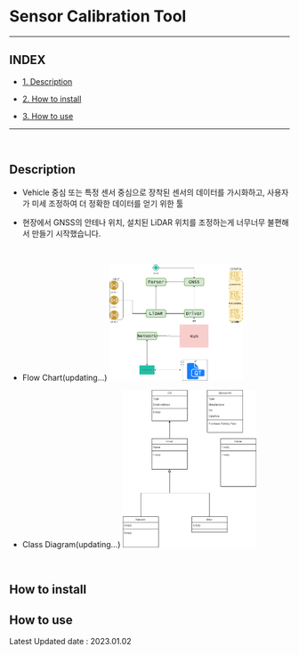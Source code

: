 # Sensor Calibration Tool
---
## INDEX
- [1. Description](#Description)

- [2. How to install](#How_to_install)

- [3. How to use](#How_to_use)

---

<br>

## Description

- Vehicle 중심 또는 특정 센서 중심으로 장착된 센서의 데이터를 가시화하고, 사용자가 미세 조정하여 더 정확한 데이터를 얻기 위한 툴

- 현장에서 GNSS의 안테나 위치, 설치된 LiDAR 위치를 조정하는게 너무너무 불편해서 만들기 시작했습니다.  
<br>

- Flow Chart(updating...)
<img src="/docs/flow_chart.png" width="50%" height="50%" title="Flow Chart"></img>

- Class Diagram(updating...)
<img src="/docs/Software_Design.png" width="50%" height="50%" title="Class Diagram"></img>
<br>

## How to install

## How to use

<!-- ![Flow Chart](/docs/flow_chart.png "Flow Chart") -->
<!-- ![Class Diagram](/docs/Software_Design.png "Class Diagram") -->


<!--1. 프로젝트의 목적 및 용도
프로젝트에 대해 간단하게 설명하는 내용을 포함하는 것이 좋다.

이 프로젝트는 무엇을 위한 것인가
어떤 문제를 해결할 수 있는가
왜 이 프로젝트가 유용한가
어떤 사람들이 이 프로젝트를 사용하면 좋은가
이 프로젝트는 어떻게 작동하는가
2. 프로젝트를 시작하는 방법
프로젝트를 처음 사용하기 위해 필요한 내용을 포함하는 것이 좋다.

프로젝트를 설치, 사용하기 위해 필요한 전제조건이 있는가
어떻게 설치, 사용, 테스트하는가
설치 가이드 문서는 어디에 있는가
3. 저작권, 라이선스 정보
프로젝트의 사용 범위 및 조건을 설명하는 내용을 포함하는 것이 좋다.

어떤 라이선스로 배포되는가?
상세한 라이선스 정보는 어디에서 확인할 수 있는가
프로젝트를 사용함에 있어 제약 조건이 있는가(특허, 상업적 사용)
4. 외부 리소스 정보
프로젝트 내에 포함된 외부의 코드나 리소스의 정보를 포함하는 것이 좋다.

각각의 출처 및 배포 라이선스는 무엇인가-->

Latest Updated date : 2023.01.02